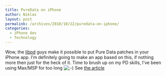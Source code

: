 ```yaml
---
title: PureData on iPhone
author: Niklas
layout: post
permalink: /archives/2010/10/22/puredata-on-iphone/
categories:
  - iPhone dev
  - Technology
---
```

Wow, the [libpd][1] guys make it possible to put Pure Data patches in your iPhone app. I&#8217;m definitely going to make an app based on this, if nothing more then just for the heck of it. Time to brush up on my PD skills, I&#8217;ve been using Max/MSP for too long <img src='http://blog.saers.com/wp-includes/images/smilies/icon_wink.gif' alt=';-)' class='wp-smiley' /> See [the article][2]

 [1]: http://gitorious.org/pdlib/pages/Packages
 [2]: http://createdigitalmusic.com/2010/10/21/libpd-put-pure-data-in-your-app-on-an-iphone-or-android-and-everywhere-free/?utm_source=feedburner&utm_medium=feed&utm_campaign=Feed%3A+createdigitalmusic+%28createdigitalmusic.com%29
